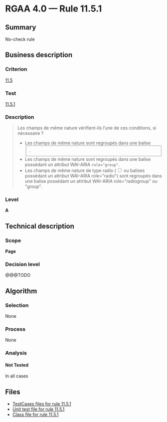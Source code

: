 # RGAA 4.0 — Rule 11.5.1

## Summary

No-check rule

## Business description

### Criterion

[11.5](https://www.numerique.gouv.fr/publications/rgaa-accessibilite/methode/criteres/#crit-11-5)

### Test

[11.5.1](https://www.numerique.gouv.fr/publications/rgaa-accessibilite/methode/criteres/#test-11-5-1)

### Description

> Les champs de même nature vérifient-ils l’une de ces conditions, si nécessaire ?
> 
> * Les champs de même nature sont regroupés dans une balise <fieldset>.
> * Les champs de même nature sont regroupés dans une balise possédant un attribut WAI-ARIA `role="group"`.
> * Les champs de même nature de type radio (<input type="radio"> ou balises possédant un attribut WAI-ARIA role="radio") sont regroupés dans une balise possédant un attribut WAI-ARIA role="radiogroup" ou "group".

### Level

**A**


## Technical description

### Scope

**Page**

### Decision level

@@@TODO


## Algorithm

### Selection

None

### Process

None

### Analysis

#### Not Tested

In all cases


## Files

- [TestCases files for rule 11.5.1](https://gitlab.com/asqatasun/Asqatasun/-/tree/v5/rules/rules-rgaa4.0/src/test/resources/testcases/rgaa40/Rgaa40Rule110501/)
- [Unit test file for rule 11.5.1](https://gitlab.com/asqatasun/Asqatasun/-/blob/v5/rules/rules-rgaa4.0/src/test/java/org/asqatasun/rules/rgaa40/Rgaa40Rule110501Test.java)
- [Class file for rule 11.5.1](https://gitlab.com/asqatasun/Asqatasun/-/blob/v5/rules/rules-rgaa4.0/src/main/java/org/asqatasun/rules/rgaa40/Rgaa40Rule110501.java)


